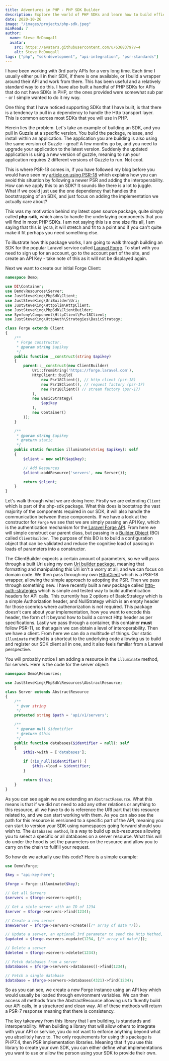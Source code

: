 ```yaml
---
title: Adventures in PHP - PHP SDK Builder
description: Explore the world of PHP SDKs and learn how to build efficient, interoperable APIs using Laravel Forge and PSR-18 with this guide on creating adaptable PHP SDKs.
date: 2020-10-26
image: "/images/projects/php-sdk.jpeg"
minRead: 7
author:
  name: Steve McDougall
  avatar:
    src: https://avatars.githubusercontent.com/u/6368379?v=4
    alt: Steve McDougall
tags: ["php", "sdk-development", "api-integration", "psr-standards"]
---
```


I have been working with 3rd party APIs for a very long time. Each time I
usually either pull in their SDK, if there is one available, or I build a
wrapper around their API and work from there. This has been useful and a
relatively standard way to do this. I have also built a handful of PHP SDKs
for APIs that do not have SDKs in PHP, or the ones provided were somewhat sub
par - or I simple wanted to do it my way.

One thing that I have noticed supporting SDKs that I have built, is that there is a tendency to pull in a dependency to handle the Http transport layer. This is common across most SDKs that you will use in PHP.

Herein lies the problem. Let's take an example of building an SDK, and you pull in Guzzle at a specific version. You build the package, release, and install within an application. The application you are building is also using the same version of Guzzle - great! A few months go by, and you need to upgrade your application to the latest version. Suddenly the updated application is using a new version of guzzle, meaning to run your application requires 2 different versions of Guzzle to run. Not cool.

This is where PSR-18 comes in, if you have followed my blog before you would have seen my [article on using PSR-18](https://juststeveking.uk/embracing-ps-rs-to-build-an-interoperable-http-client/) which explains how you can avoid this situation by following a newer PSR and adding the interoperability. How can we apply this to an SDK? It sounds like there is a lot to juggle. What if we could just use the one dependency that handles the bootstrapping of an SDK, and just focus on adding the implementation we actually care about?

This was my motivation behind my latest open source package, quite simply called **php-sdk,** which aims to handle the underlaying components that you will find in most PHP SDKs. I am not saying this is a one size fits all, I am saying that this is lycra, it will stretch and fit to a point and if you can't quite make it fit perhaps you need something else.

To illustrate how this package works, I am going to walk through building an SDK for the popular Laravel service called [Laravel Forge](https://forge.laravel.com/). To start with you need to sign up for an account, go to the account part of the site, and create an API Key - take note of this as it will not be displayed again.

Next we want to create our initial Forge Client:

```php
namespace Demo;

use DI\Container;
use Demo\Resources\Server;
use JustSteveKing\PhpSdk\Client;
use JustSteveKing\UriBuilder\Uri;
use JustSteveKing\HttpSlim\HttpClient;
use JustSteveKing\PhpSdk\ClientBuilder;
use Symfony\Component\HttpClient\Psr18Client;
use JustSteveKing\HttpAuth\Strategies\BasicStrategy;

class Forge extends Client
{
    /**
     * Forge constructor.
     * @param string $apikey
     */
    public function __construct(string $apikey)
    {
        parent::__construct(new ClientBuilder(
            Uri::fromString('https://forge.laravel.com'),
            HttpClient::build(
                new Psr18Client(), // http client (psr-18)
                new Psr18Client(), // request factory (psr-17)
                new Psr18Client() // stream factory (psr-17)
            ),
            new BasicStrategy(
                $apikey
            ),
            new Container()
        ));
    }

    /**
     * @param string $apikey
     * @return static
     */
    public static function illuminate(string $apikey): self
    {
        $client = new self($apikey);

        // Add Resources
        $client->addResource('servers', new Server());

        return $client;
    }
}
```

Let's walk through what we are doing here. Firstly we are extending `Client` which is part of the php-sdk package. What this does is bootstrap the vast majority of the components required in our SDK, it will also handle the communication between these components. If we have a look at the constructor for `Forge` we see that we are simply passing an API Key, which is the authentication mechanism for the[ Laravel Forge API](https://forge.laravel.com/api-documentation). From here we will simple construct our parent class, but passing in a [Builder Object](https://en.wikipedia.org/wiki/Builder_pattern) (BO) called `ClientBuilder`. The purpose of this BO is to build a configuration object that can be validated and reduce the cognitive load of passing in loads of parameters into a constructor.

The ClientBuilder expects a certain amount of parameters, so we will pass through a built Uri using my own [Uri builder package](https://packagist.org/packages/juststeveking/uri-builder), meaning that formatting and manipulating this Uri isn't a worry at all, and we can focus on domain code. We then pass through my own [HttpClient](https://packagist.org/packages/juststeveking/http-slim) which is a PSR-18 wrapper, allowing the simple approach to adopting the PSR. Then we pass through something new. I have recently built a new package called [http-auth-strategies](https://github.com/JustSteveKing/http-auth-strategies) which is simple and tested way to build authentication headers for API calls. This currently has 2 options of BasicStrategy which is a simple Authorization header, and NullStrategy which is an empty header for those scenrios where authenorization is not required. This package doesn't care about your implementation, how you want to encode this header, the form of it beyond how to build a correct Http header as per specifications.  Lastly we pass through a container, this container **must** follow PSR-11, so that again we can obtain a level of interoperability. Then we have a client. From here we can do a multitude of things. Our static `illuminate` method is a shortcut to the underlying code allowing us to build and register our SDK client all in one, and it also feels familiar from a Laravel perspective.

You will probably notice I am adding a resource in the `illuminate` method, for servers. Here is the code for the server object:

```php
namespace Demo\Resources;

use JustSteveKing\PhpSdk\Resources\AbstractResource;

class Server extends AbstractResource
{
    /**
     * @var string
     */
    protected string $path = 'api/v1/servers';

    /**
     * @param null $identifier
     * @return $this
     */
    public function databases($identifier = null): self
    {
        $this->with = ['databases'];

        if (!is_null($identifier)) {
            $this->load = $identifier;
        }

        return $this;
    }
}
```

As you can see again we are extending an `AbstractResource`. What this means is that if we did not need to add any other relations or anything to this resource, all we have to do is reference the URI part that this resource related to, and we can start working with them. As you can also see the path for this resource is versioned to a specific part of the API, meaning you can start to version your SDK using namespaces going forward should you wish to. The `databases method`, is a way to build up sub-resources allowing you to select a specific or all databases on a server resource. What this will do under the hood is set the parameters on the resource and allow you to carry on the chain to fullfill your request.

So how do we actually use this code? Here is a simple example:

```php
use Demo\Forge;

$key = "api-key-here";

$forge = Forge::illuminate($key);

// Get all Servers
$servers = $forge->servers->get();

// Get a sinle server with an ID of 1234
$server = $forge->servers->find(1234);

// Create a new server
$newServer = $forge->servers->create([/* array of data */]);

// Update a server, an optional 3rd parameter to send the Http Method, defaults to PATCH
$updated = $forge->servers->update(1234, [/* array of data*/]);

// Delete a server
$deleted = $forge->servers->delete(1234);

// Fetch databases from a server
$databases = $forge->servers->databases()->find(1234);

// Fetch a single database
$database = $forge->servers->databases(4321)->find(1234);
```

So as you can see, we create a new Forge instance using an API key which would usually be loaded through environment variables. We can then access all methods from the AbstractResource allowing us to fluently build our API calls, in a structured and clean way. All of these methods will return a PSR-7 response meaning that there is consistency.

The key takeaway from this library that I am building, is standards and interoperability. When building a library that will allow others to integrate with your API or service, you do not want to enforce anything beyond what you absolitely have to. The only requirements for using this package is PHP7.4, then PSR implementation libraries. Meaning that if you use this library to create your own SDK, you can either define what implementations you want to use or allow the person using your SDK to provide their own.
